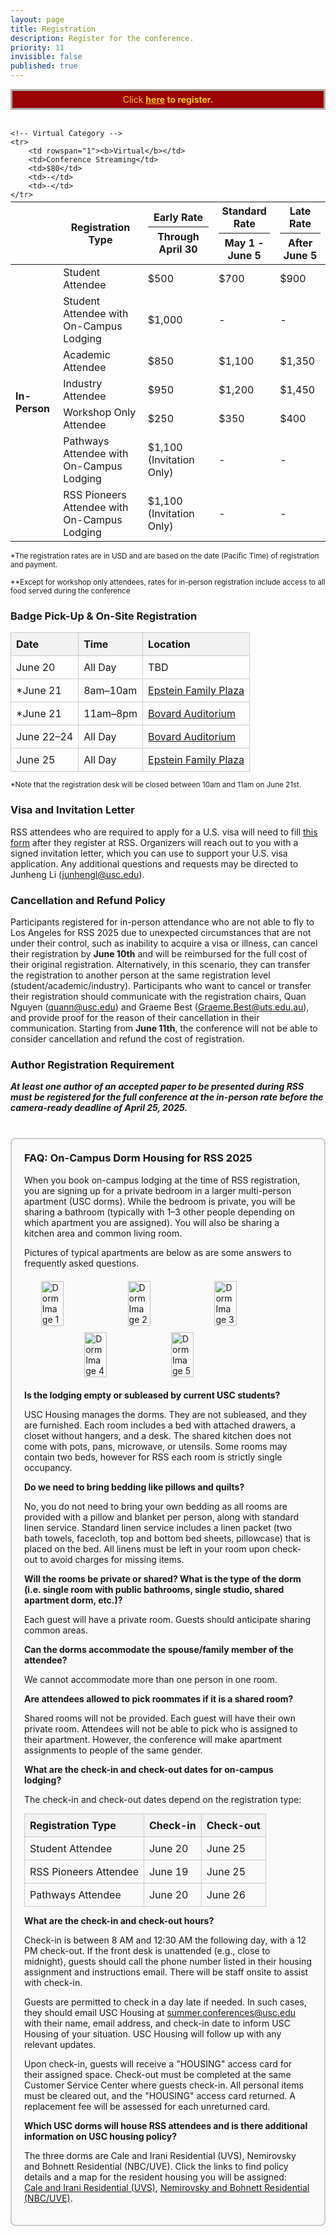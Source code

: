 ```yaml
---
layout: page
title: Registration
description: Register for the conference.
priority: 11
invisible: false
published: true
---
```


<div width="100%" style="border: solid #aaa 3px; background:#990000; padding: 5px; color: #FFCC00; text-align: center;">
 Click <b><a href="https://site.pheedloop.com/event/RSS2025/home" target="_blank" style="color: #FFCC00; text-decoration: underline;">here</a> to register.</b>
</div>  



<div>&nbsp;</div>
<!--
The registration portal is hosted on PheedLoop at this link: **[site.pheedloop.com/event/RSS2023](https://site.pheedloop.com/event/RSS2023/home/)**-->
<table class="table" style="margin-top: -10px;">
<thead>
  <tr>
    <th></th>
    <th>Registration Type</th>
    <th>Early Rate<hr style="margin-top: 5px; margin-bottom: 5px;"/>Through April 30</th>
    <th>Standard Rate<hr style="margin-top: 5px; margin-bottom: 5px;"/>May 1 - June 5</th>
    <th>Late Rate<hr style="margin-top: 5px; margin-bottom: 5px;"/>After June 5</th>
  </tr>
</thead>

<tbody>
    <!-- In-Person Category -->
    <tr>
        <td rowspan="7"><b>In-Person</b></td>
        <td>Student Attendee</td>
        <td>$500</td>
        <td>$700</td>
        <td>$900</td>
    </tr>
    <tr>
        <td>Student Attendee with<br/>On-Campus Lodging</td>
        <td>$1,000</td>
        <td>-</td>
        <td>-</td>
    </tr>
    <tr>
        <td>Academic Attendee</td>
        <td>$850</td>
        <td>$1,100</td>
        <td>$1,350</td>
    </tr>
    <tr>
        <td>Industry Attendee</td>
        <td>$950</td>
        <td>$1,200</td>
        <td>$1,450</td>
    </tr>
    <tr>
        <td>Workshop Only Attendee</td>
        <td>$250</td>
        <td>$350</td>
        <td>$400</td>
    </tr>
    <tr>
        <td>Pathways Attendee with<br/>On-Campus Lodging</td>
        <td>$1,100 (Invitation Only)</td>
        <td>-</td>
        <td>-</td>
    </tr>
    <tr>
        <td>RSS Pioneers Attendee with<br/>On-Campus Lodging</td>
        <td>$1,100 (Invitation Only)</td>
        <td>-</td>
        <td>-</td>
    </tr>

    <!-- Virtual Category -->
    <tr>
        <td rowspan="1"><b>Virtual</b></td>
        <td>Conference Streaming</td>
        <td>$80</td>
        <td>-</td>
        <td>-</td>
    </tr>
</tbody>
</table>

<small>*The registration rates are in USD and are based on the date (Pacific Time) of registration and payment.</small>

<small>**Except for workshop only attendees, rates for in-person registration include access to all food served during the conference</small>

### Badge Pick-Up & On-Site Registration

<table style="width: 100%; max-width: 600px; border-collapse: collapse; margin: 10px 0;">
  <thead>
    <tr style="background-color: #f2f2f2;">
      <th style="text-align: left; padding: 8px; border: 1px solid #ccc;">Date</th>
      <th style="text-align: left; padding: 8px; border: 1px solid #ccc;">Time</th>
      <th style="text-align: left; padding: 8px; border: 1px solid #ccc;">Location</th>
    </tr>
  </thead>
  <tbody>
    <tr>
      <td style="padding: 8px; border: 1px solid #ccc;">June 20</td>
      <td style="padding: 8px; border: 1px solid #ccc;">All Day</td>
      <td style="padding: 8px; border: 1px solid #ccc;">TBD</td>
    </tr>
    <tr>
      <td style="padding: 8px; border: 1px solid #ccc;">*June 21</td>
      <td style="padding: 8px; border: 1px solid #ccc;">8am–10am</td>
      <td style="padding: 8px; border: 1px solid #ccc;"><a href="https://maps.app.goo.gl/p9KCXNDmjfQVQ1W96" target="_blank">Epstein Family Plaza</a></td>
    </tr>
    <tr>
      <td style="padding: 8px; border: 1px solid #ccc;">*June 21</td>
      <td style="padding: 8px; border: 1px solid #ccc;">11am–8pm</td>
      <td style="padding: 8px; border: 1px solid #ccc;"><a href="https://maps.app.goo.gl/UqxnUUnbp2FzdH5G7" target="_blank">Bovard Auditorium</a></td>
    </tr>
    <tr>
      <td style="padding: 8px; border: 1px solid #ccc;">June 22–24</td>
      <td style="padding: 8px; border: 1px solid #ccc;">All Day</td>
      <td style="padding: 8px; border: 1px solid #ccc;"><a href="https://maps.app.goo.gl/UqxnUUnbp2FzdH5G7" target="_blank">Bovard Auditorium</a></td>
    </tr>
    <tr>
      <td style="padding: 8px; border: 1px solid #ccc;">June 25</td>
      <td style="padding: 8px; border: 1px solid #ccc;">All Day</td>
      <td style="padding: 8px; border: 1px solid #ccc;"><a href="https://maps.app.goo.gl/p9KCXNDmjfQVQ1W96" target="_blank">Epstein Family Plaza</a></td>
    </tr>
  </tbody>
</table>

<small>*Note that the registration desk will be closed between 10am and 11am on June 21st.</small>


### Visa and Invitation Letter
<!-- 
Check [here](https://travel.state.gov/content/travel/en/us-visas.html) to see if you require a visa to enter the United States. If you need a visa, follow the instructions [here (link for this?)]().

RSS attendees who are required to apply for a visa will need to fill this [form (link for this?)]() after they register at RSS and have received an RSS registration number. Organizers will reach out to you with a signed invitation letter, which you can use to support your United States visa application. -->

<!-- RSS attendees who require a visa and have any questions should contact Junheng Li (<a href='mailto:junhengl@usc.edu'>junhengl@usc.edu</a>). More details will be available soon. -->

RSS attendees who are required to apply for a U.S. visa will need to fill [this form](https://docs.google.com/forms/d/1zjslWcSar9Z0ucuQir5jl9OdOQmA-G08GhWAXVC2RnQ/viewform) after they register at RSS. 
Organizers will reach out to you with a signed invitation letter, which you can use to support your U.S. visa application. Any additional questions and requests may be directed to Junheng Li (<a href='mailto:junhengl@usc.edu'>junhengl@usc.edu</a>).

### Cancellation and Refund Policy

Participants registered for in-person attendance who are not able to fly to Los Angeles for RSS 2025 due to unexpected circumstances that are not under their control, such as inability to acquire a visa or illness, can cancel their registration by **June 10th** and will be reimbursed for the full cost of their original registration. Alternatively, in this scenario, they can transfer the registration to another person at the same registration level (student/academic/industry). Participants who want to cancel or transfer their registration should communicate with the registration chairs, Quan Nguyen (<a href="mailto:quann@usc.edu">quann@usc.edu</a>) and Graeme Best (<a href="mailto:Graeme.Best@uts.edu.au">Graeme.Best@uts.edu.au</a>), and provide proof for the reason of their cancellation in their communication. Starting from **June 11th**, the conference will not be able to consider cancellation and refund the cost of registration.

<!-- ### Campus Access for RSS Attendees

All RSS 2025 attendees must present a multi-day pass to enter USC. If you plan to walk in and register onsite, download the pass [here]({{ site.baseurl }}/images/usc_pass/062025_Viterbi_SAC_RSS_Conference.pdf) and bring a printed copy with you. -->

### Author Registration Requirement

***At least one author of an accepted paper to be presented during RSS must be registered for the full conference at the in-person rate before the camera-ready deadline of April 25, 2025.***

<div style="background: #f9f9f9; border: 2px solid #ccc; padding: 20px; border-radius: 8px; margin-top: 40px;">

<h3 style="margin-top: 0;">FAQ: On-Campus Dorm Housing for RSS 2025</h3>

<p>When you book on-campus lodging at the time of RSS registration, you are signing up for a private bedroom in a larger multi-person apartment (USC dorms). While the bedroom is private, you will be sharing a bathroom (typically with 1–3 other people depending on which apartment you are assigned). You will also be sharing a kitchen area and common living room.</p>

<p>Pictures of typical apartments are below as are some answers to frequently asked questions.</p>

<div style="display: flex; flex-wrap: wrap; justify-content: center; gap: 10px; margin: 20px auto; max-width: 900px;">
  <img src="{{ site.baseurl }}/images/usc_dorms/img1.jpg" alt="Dorm Image 1" style="width: 28%; height: auto;" class="img-responsive img-same-height" />
  <img src="{{ site.baseurl }}/images/usc_dorms/img2.jpg" alt="Dorm Image 2" style="width: 28%; height: auto;" class="img-responsive img-same-height" />
  <img src="{{ site.baseurl }}/images/usc_dorms/img3.jpg" alt="Dorm Image 3" style="width: 28%; height: auto;" class="img-responsive img-same-height" />
  <img src="{{ site.baseurl }}/images/usc_dorms/img4.jpg" alt="Dorm Image 4" style="width: 28%; height: auto;" class="img-responsive img-same-height" />
  <img src="{{ site.baseurl }}/images/usc_dorms/img5.jpg" alt="Dorm Image 5" style="width: 28%; height: auto;" class="img-responsive img-same-height" />
</div>

<p id="faq-lodging" style="margin-bottom: 0;" class="faq-question"><strong>Is the lodging empty or subleased by current USC students?</strong></p><p>
USC Housing manages the dorms. They are not subleased, and they are furnished. Each room includes a bed with attached drawers, a closet without hangers, and a desk. The shared kitchen does not come with pots, pans, microwave, or utensils.  Some rooms may contain two beds, however for RSS each room is strictly single occupancy.</p>

<p id="faq-bedding" style="margin-bottom: 0;" class="faq-question"><strong>Do we need to bring bedding like pillows and quilts?</strong></p><p>
No, you do not need to bring your own bedding as all rooms are provided with a pillow and blanket per person, along with standard linen service. Standard linen service includes a linen packet (two bath towels, facecloth, top and bottom bed sheets, pillowcase) that is placed on the bed. All linens must be left in your room upon check-out to avoid charges for missing items.</p>

<p id="faq-shared" style="margin-bottom: 0;" class="faq-question"><strong>Will the rooms be private or shared? What is the type of the dorm (i.e. single room with public bathrooms, single studio, shared apartment dorm, etc.)?</strong></p><p>
Each guest will have a private room. Guests should anticipate sharing common areas. </p>

<p id="faq-family" style="margin-bottom: 0;" class="faq-question"><strong>Can the dorms accommodate the spouse/family member of the attendee?</strong></p><p>
We cannot accommodate more than one person in one room.</p>

<p id="faq-roommates" style="margin-bottom: 0;" class="faq-question"><strong>Are attendees allowed to pick roommates if it is a shared room?</strong></p><p>
Shared rooms will not be provided. Each guest will have their own private room. Attendees will not be able to pick who is assigned to their apartment. However, the conference will make apartment assignments to people of the same gender.</p>

<p id="faq-dates" style="margin-bottom: 0;" class="faq-question"><strong>What are the check-in and check-out dates for on-campus lodging?</strong></p><p>
The check-in and check-out dates depend on the registration type:</p>


<table style="width: 100%; max-width: 500px; border-collapse: collapse; margin: 10px 0;">
  <thead>
    <tr style="background-color: #f2f2f2;">
      <th style="text-align: left; padding: 8px; border: 1px solid #ccc;">Registration Type</th>
      <th style="text-align: left; padding: 8px; border: 1px solid #ccc;">Check-in</th>
      <th style="text-align: left; padding: 8px; border: 1px solid #ccc;">Check-out</th>
    </tr>
  </thead>
  <tbody>
    <tr>
      <td style="padding: 8px; border: 1px solid #ccc;">Student Attendee</td>
      <td style="padding: 8px; border: 1px solid #ccc;">June 20</td>
      <td style="padding: 8px; border: 1px solid #ccc;">June 25</td>
    </tr>
    <tr>
      <td style="padding: 8px; border: 1px solid #ccc;">RSS Pioneers Attendee</td>
      <td style="padding: 8px; border: 1px solid #ccc;">June 19</td>
      <td style="padding: 8px; border: 1px solid #ccc;">June 25</td>
    </tr>
    <tr>
      <td style="padding: 8px; border: 1px solid #ccc;">Pathways Attendee</td>
      <td style="padding: 8px; border: 1px solid #ccc;">June 20</td>
      <td style="padding: 8px; border: 1px solid #ccc;">June 26</td>
    </tr>
  </tbody>
</table>

<p id="faq-check-in" style="margin-bottom: 0;" class="faq-question"><strong>What are the check-in and check-out hours?</strong></p>
<p>Check-in is between 8 AM and 12:30 AM the following day, with a 12 PM check-out. If the front desk is unattended (e.g., close to midnight), guests should call the phone number listed in their housing assignment and instructions email. There will be staff onsite to assist with check-in. </p>
<p>Guests are permitted to check in a day late if needed. In such cases, they should email USC Housing at <a href="mailto:summer.conferences@usc.edu">summer.conferences@usc.edu</a> with their name, email address, and check-in date to inform USC Housing of your situation. USC Housing will follow up with any relevant updates.</p>
<p>Upon check-in, guests will receive a "HOUSING" access card for their assigned space. Check-out must be completed at the same Customer Service Center where guests check-in. All personal items must be cleared out, and the "HOUSING" access card returned. A replacement fee will be assessed for each unreturned card.</p>

<p id="faq-dorms"  style="margin-bottom: 0;" class="faq-question"><strong>Which USC dorms will house RSS attendees and is there additional information on USC housing policy?</strong></p>
<p>The three dorms are Cale and Irani Residential (UVS), Nemirovsky and Bohnett Residential (NBC/UVE). Click the links to find policy details and a map for the resident housing you will be assigned:<br>
<a href="https://drive.google.com/file/d/1tcF_yK1Cs-zRxq1QLkYdBWSzds197bPV/view?usp=drive_link" target="_blank">Cale and Irani Residential (UVS)</a>,
<a href="https://drive.google.com/file/d/1m0eBvLCJVYSL5qKYNRU7PEa3c5D6THuZ/view?usp=drive_link" target="_blank">Nemirovsky and Bohnett Residential (NBC/UVE)</a>.
</p>

</div>

<!-- inject anchors in faq -->
<script>
  function applyAnchorHighlight(id) {
    document.querySelectorAll('.anchor-highlight').forEach(el =>
      el.classList.remove('anchor-highlight')
    );
    const el = document.getElementById(id);
    if (el) {
      el.classList.add('anchor-highlight');
    }
  }

  function highlightFromHash() {
    const hash = window.location.hash;
    if (hash) applyAnchorHighlight(hash.substring(1));
  }

  function highlightWithoutJump(event, id) {
    event.preventDefault();
    history.replaceState(null, '', '#' + id);
    applyAnchorHighlight(id);
  }

  document.addEventListener("DOMContentLoaded", () => {
    document.querySelectorAll('.faq-question').forEach(el => {
      const id = el.id;
      if (!id) return;

      const anchor = document.createElement('a');
      anchor.href = `#${id}`;
      anchor.textContent = '#';
      anchor.style.cssText = "margin-left: 0.25em; font-size: 0.9em; color: #bbb; text-decoration: none; visibility: hidden;";
      anchor.onclick = (e) => highlightWithoutJump(e, id);

      el.onmouseover = () => anchor.style.visibility = 'visible';
      el.onmouseout = () => anchor.style.visibility = 'hidden';

      el.appendChild(anchor);
    });

    highlightFromHash();
    window.addEventListener("hashchange", highlightFromHash);
  });
</script>
